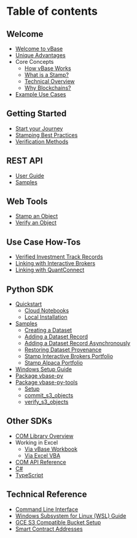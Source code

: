 # Table of contents

## Welcome

* [Welcome to vBase](README.md)
* [Unique Advantages](docs/welcome/unique-advantages.md)
* Core Concepts
  * [How vBase Works](docs/welcome/how-vbase-works.md)
  * [What is a Stamp?](docs/welcome/what-is-a-stamp.md)
  * [Technical Overview](docs/welcome/technical-overview.md)
  * [Why Blockchains?](docs/welcome/why-blockchains.md)
* [Example Use Cases](docs/welcome/example-use-cases.md)



## Getting Started

* [Start your Journey](docs/getting-started/start-your-journey.md) <!-- * [Going Live](docs/getting-started/moving-to-production.md) -->
* [Stamping Best Practices](docs/getting-started/dataset-commitments.md)
* [Verification Methods](docs/getting-started/verification-methods.md)


## REST API

* [User Guide](vbase-django-tools/api/rest-api-user-guide.md)
* [Samples](vbase-django-tools/api/rest-api-user-examples.md)


## Web Tools
  <!-- * [Introduction](docs/web-tools/readme.md) -->
  * [Stamp an Object](docs/web-tools/how-to-use-vbase-stamper.md)
  * [Verify an Object](docs/web-tools/how-to-use-vbase-verify.md)
  <!-- * [Verify a Collection](docs/web-tools/how-to-use-vbase-verify.md)
  * [Verify a User](docs/web-tools/how-to-use-vbase-verify.md)
  * [View Stamp History](docs/web-tools/how-to-view-stamp-history.md) -->
## Use Case How-Tos 
<!--  * [Build a Verifiable Archive](docs/use-case-samples/verifiable-archive.md) -->
  * [Verified Investment Track Records](docs/getting-started/verified-track-record.md)
  * [Linking with Interactive Brokers](docs/getting-started/linking-interactive-brokers.md)
  * [Linking with QuantConnect](docs/getting-started/linking-quantconnect.md)
  <!-- * [Point-in-Time Datasets](docs/use-case-samples/point-in-time-datasets.md)
  * [Verified Research Portfolios](docs/use-case-samples/verified-research-portfolio.md)
  * [Verified Backtests and Simulations](docs/use-case-samples/verified-backtest.md)
  * [Predictive Models](docs/use-case-samples/predictive-model.md)
  * [Shareable Investment Dashboards](docs/use-case-samples/shareable-investment-dashboard.md)
  * [Verified GitHub Repos](docs/use-case-samples/verified-github-repo.md) -->

## Python SDK

* [Quickstart](docs/getting-started/python-quickstart-README.md)
  * [Cloud Notebooks](vbase-py-samples-collab/quickstart.md)
  * [Local Installation](vbase-py-samples/quickstart.md)
* [Samples](vbase-py-samples/index.md)
  * [Creating a Dataset](vbase-py-samples/create_set.md)
  * [Adding a Dataset Record](vbase-py-samples/add_string_dataset_record.md)
  * [Adding a Dataset Record Asynchronously](vbase-py-samples/add_string_dataset_record_async.md)
  * [Restoring Dataset Provenance](vbase-py-samples/restore_dataset_provenance.md)
  * [Stamp Interactive Brokers Portfolio](vbase-py-samples/stamp_interactive_brokers_portfolio.md)
  * [Stamp Alpaca Portfolio](vbase-py-samples/stamp_alpaca_portfolio.md)
* [Windows Setup Guide](vbase-py-samples/windows_guide.md)
* [Package vbase-py](vbase-py/api.md)
* [Package vbase-py-tools](vbase-py-tools/index.md)
  * [Setup](vbase-py-tools/setup.md)
  * [commit\_s3\_objects](vbase-py-tools/commit_s3_objects.md)
  * [verify\_s3\_objects](vbase-py-tools/verify_s3_objects.md)


## Other SDKs

* [COM Library Overview](vbase-cs/user-guide.md)
* Working in Excel
  * [Via vBase Workbook](vbase-cs/workbook.md)
  * [Via Excel VBA](vbase-cs/vba.md)
* [COM API Reference](vbase-cs/vbase-com-sdk.md)
* [C#](vbase-cs/vbase-core.md)
* [TypeScript](vbase-ts/README.md)

  
## Technical Reference

* [Command Line Interface](vbase-cli/index.md)
* [Windows Subsystem for Linux (WSL) Guide](vbase-py-samples/windows_subsystem_for_linux_guide.md)
* [GCE S3 Compatible Bucket Setup](docs/technical-reference/setting_up_gcs_s3_compatible_bucket.md)
* [Smart Contract Addresses](docs/technical-reference/addresses.md)